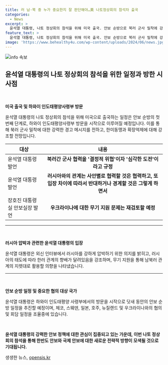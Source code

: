 ```yaml
---
title: 러 남·북 중 누가 중요한지 잘 판단해야…美 나토정상회의 참석차 출국
categories:
  - News
excerpt: >
  윤석열 대통령, 나토 정상회의 참석을 위해 미국 출국. 안보 순방으로 북러 군사 밀착에 강력한 경고 예고. 영국 로이터 통신 인터뷰에서 북러간 군사 협력을 결정적 위협이라고 규정하며 러시아에 강한 압박 행보. 또한, 우크라이나 지원 문제를 재검토할 것으로 밝히며 남북러 관계의 지렛대로 삼을 의사를 표명. 안보 순방으로 한미동맹 강조 및 나토 회원국들과의 정상회담 등 다채로운 활동 예고.
feature_text: >
  윤석열 대통령, 나토 정상회의 참석을 위해 미국 출국. 안보 순방으로 북러 군사 밀착에 강력한 경고 예고. 영국 로이터 통신 인터뷰에서 북러간 군사 협력을 결정적 위협이라고 규정하며 러시아에 강한 압박 행보. 또한, 우크라이나 지원 문제를 재검토할 것으로 밝히며 남북러 관계의 지렛대로 삼을 의사를 표명. 안보 순방으로 한미동맹 강조 및 나토 회원국들과의 정상회담 등 다채로운 활동 예고.
image: 'https://www.behealthy4u.com/wp-content/uploads/2024/06/news.jpg'
---
```


<p><img src="https://www.behealthy4u.com/wp-content/uploads/2024/06/news.jpg" alt="info 속보" /></p>

<h2 data-ke-size="size26"><b>윤석열 대통령의 나토 정상회의 참석을 위한 일정과 방한 시사점</b></h2>

<p data-ke-size="size16">&nbsp;</p>

<p data-ke-size="size16"><b>미국 출국 및 하와이 인도태평양사령부 방문</b></p>

<p data-ke-size="size16">윤석열 대통령의 나토 정상회의 참석을 위해 미국으로 출국하는 일정은 안보 순방의 첫 번째 단계로, 하와이 인도태평양사령부 방문을 시작으로 이루어질 예정입니다. 이를 통해 북러 군사 밀착에 대한 강력한 경고 메시지를 전하고, 한미동맹과 확장억제에 대해 강조할 전망입니다.</p>

<table>
<thead>
<tr>
<th>대상</th>
<th>내용</th>
</tr>
</thead>
<tbody>
<tr>
<td>윤석열 대통령 발언</td>
<td style="text-align: center; height: 17px;"><b>북러간 군사 협력을 '결정적 위협'이자 '심각한 도전'이라고 규정</b></td>
</tr>
<tr>
<td>윤석열 대통령 발언</td>
<td style="text-align: center; height: 17px;"><b>러시아와의 관계는 사안별로 협력할 것은 협력하고, 또 입장 차이에 따라서 반대하거나 경계할 것은 그렇게 하면서</b></td>
</tr>
<tr>
<td>장호진 대통령실 안보실장 발언</td>
<td style="text-align: center; height: 17px;"><b>우크라이나에 대한 무기 지원 문제는 재검토할 예정</b></td>
</tr>
</tbody>
</table>

<hr data-ke-size="wide">

<p data-ke-size="size16">&nbsp;</p>

<p data-ke-size="size16"><b>러시아 압박과 관련한 윤석열 대통령의 입장</b></p>

<p data-ke-size="size16">윤석열 대통령은 외신 인터뷰에서 러시아를 강하게 압박하기 위한 의지를 밝히고, 러시아의 태도에 따라 한러 관계의 향배가 달려있음을 강조하며, 무기 지원을 통해 남북러 관계의 지렛대로 활용할 의향을 나타냈습니다.</p>

<hr data-ke-size="wide">

<p data-ke-size="size16">&nbsp;</p>

<p data-ke-size="size16"><b>안보 순방 일정 및 중요한 협의 대상 국가</b></p>

<p data-ke-size="size16">윤석열 대통령은 하와이 인도태평양 사령부에서의 방문을 시작으로 닷새 동안의 안보 순방 일정을 추진할 예정이며, 체코, 스웨덴, 일본, 호주, 뉴질랜드 및 우크라이나와의 협의 및 회담 일정을 조율중에 있습니다.</p>

<p data-ke-size="size16">&nbsp;</p>

<p data-ke-size="size16"><b>윤석열 대통령의 강력한 안보 정책에 대한 관심이 집중되고 있는 가운데, 이번 나토 정상회의 참석을 통해 한반도 안보와 국제 안보에 대한 새로운 전략적 방향이 모색될 것으로 기대됩니다.</b></p>
생생한 뉴스, <a href="https://opensis.kr" rel="dofollow">opensis.kr</a>


